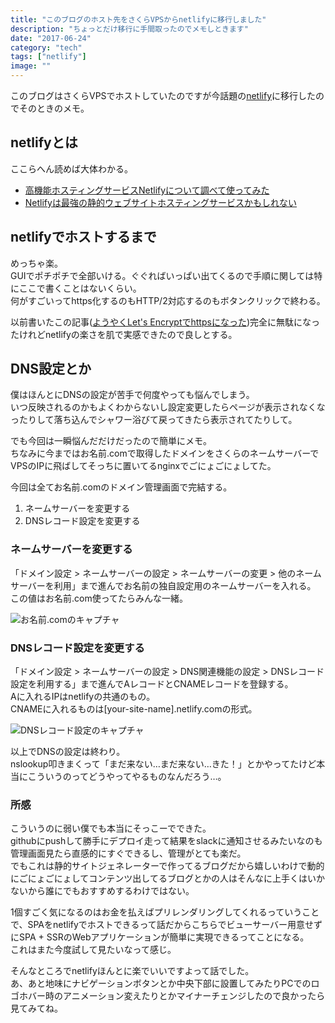 ```yaml
---
title: "このブログのホスト先をさくらVPSからnetlifyに移行しました"
description: "ちょっとだけ移行に手間取ったのでメモしときます"
date: "2017-06-24"
category: "tech"
tags: ["netlify"]
image: ""
---
```


このブログはさくらVPSでホストしていたのですが今話題の[netlify](https://www.netlify.com/)に移行したのでそのときのメモ。

## netlifyとは

ここらへん読めば大体わかる。

* [高機能ホスティングサービスNetlifyについて調べて使ってみた](http://qiita.com/TakahiRoyte/items/b7c4d1581df1a17a93fb)
* [Netlifyは最強の静的ウェブサイトホスティングサービスかもしれない](http://yoshidashingo.hatenablog.com/entry/2016/08/22/193821)

## netlifyでホストするまで

めっちゃ楽。  
GUIでポチポチで全部いける。ぐぐればいっぱい出てくるので手順に関しては特にここで書くことはないくらい。  
何がすごいってhttps化するのもHTTP/2対応するのもボタンクリックで終わる。

以前書いたこの記事([ようやくLet's Encryptでhttpsになった](//blog.nabeliwo.me/2017/06/letsencrypt-ssl/))完全に無駄になったけれどnetlifyの楽さを肌で実感できたので良しとする。

## DNS設定とか

僕はほんとにDNSの設定が苦手で何度やっても悩んでしまう。  
いつ反映されるのかもよくわからないし設定変更したらページが表示されなくなったりして落ち込んでシャワー浴びて戻ってきたら表示されてたりして。

でも今回は一瞬悩んだだけだったので簡単にメモ。  
ちなみに今まではお名前.comで取得したドメインをさくらのネームサーバーでVPSのIPに飛ばしてそっちに置いてるnginxでごにょごにょしてた。

今回は全てお名前.comのドメイン管理画面で完結する。

1. ネームサーバーを変更する
2. DNSレコード設定を変更する

### ネームサーバーを変更する

「ドメイン設定 > ネームサーバーの設定 > ネームサーバーの変更 > 他のネームサーバーを利用」まで進んでお名前の独自設定用のネームサーバーを入れる。  
この値はお名前.com使ってたらみんな一緒。

![お名前.comのキャプチャ](/images/post/2017/06/move-host-to-netlify/01.png "お名前.comのキャプチャ")

### DNSレコード設定を変更する

「ドメイン設定 > ネームサーバーの設定 > DNS関連機能の設定 > DNSレコード設定を利用する」まで進んでAレコードとCNAMEレコードを登録する。  
Aに入れるIPはnetlifyの共通のもの。  
CNAMEに入れるものは[your-site-name].netlify.comの形式。

![DNSレコード設定のキャプチャ](/images/post/2017/06/move-host-to-netlify/02.png "DNSレコード設定のキャプチャ")

以上でDNSの設定は終わり。  
nslookup叩きまくって「まだ来ない…まだ来ない…きた！」とかやってたけど本当にこういうのってどうやってやるものなんだろう…。

### 所感

こういうのに弱い僕でも本当にそっこーでできた。  
githubにpushして勝手にデプロイ走って結果をslackに通知させるみたいなのも管理画面見たら直感的にすぐできるし、管理がとても楽だ。  
でもこれは静的サイトジェネレーターで作ってるブログだから嬉しいわけで動的にごにょごにょしてコンテンツ出してるブログとかの人はそんなに上手くはいかないから誰にでもおすすめするわけではない。

1個すごく気になるのはお金を払えばプリレンダリングしてくれるっていうことで、SPAをnetlifyでホストできるって話だからこちらでビューサーバー用意せずにSPA + SSRのWebアプリケーションが簡単に実現できるってことになる。  
これはまた今度試して見たいなって感じ。

そんなところでnetlifyほんとに楽でいいですよって話でした。  
あ、あと地味にナビゲーションボタンとか中央下部に設置してみたりPCでのロゴホバー時のアニメーション変えたりとかマイナーチェンジしたので良かったら見てみてね。
